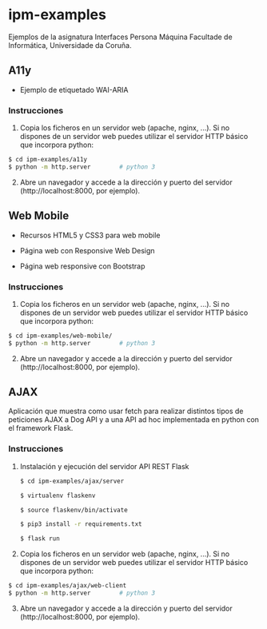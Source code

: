 ipm-examples
============

Ejemplos de la asignatura Interfaces Persona Máquina
Facultade de Informática, Universidade da Coruña.

## A11y

* Ejemplo de etiquetado WAI-ARIA

### Instrucciones

1. Copia los ficheros en un servidor web (apache, nginx, ...). Si no dispones de un servidor web puedes utilizar el servidor HTTP básico que incorpora python: 
```bash
$ cd ipm-examples/a11y
$ python -m http.server        # python 3
```
2. Abre un navegador y accede a la dirección y puerto del servidor (http://localhost:8000, por ejemplo).


## Web Mobile

* Recursos HTML5 y CSS3 para web mobile

* Página web con Responsive Web Design

* Página web responsive con Bootstrap

### Instrucciones

1. Copia los ficheros en un servidor web (apache, nginx, ...). Si no dispones de un servidor web puedes utilizar el servidor HTTP básico que incorpora python: 
```bash
$ cd ipm-examples/web-mobile/
$ python -m http.server        # python 3
```
2. Abre un navegador y accede a la dirección y puerto del servidor (http://localhost:8000, por ejemplo).

## AJAX

Aplicación que muestra como usar fetch para realizar distintos tipos de peticiones AJAX a Dog API y a una API ad hoc implementada en python con el framework Flask.

### Instrucciones

1. Instalación y ejecución del servidor API REST Flask

   ```bash
   $ cd ipm-examples/ajax/server
   
   $ virtualenv flaskenv
   
   $ source flaskenv/bin/activate
   
   $ pip3 install -r requirements.txt
   
   $ flask run
   ```

   

2. Copia los ficheros en un servidor web (apache, nginx, ...). Si no dispones de un servidor web puedes utilizar el servidor HTTP básico que incorpora python: 
```bash
$ cd ipm-examples/ajax/web-client
$ python -m http.server        # python 3
```
3. Abre un navegador y accede a la dirección y puerto del servidor (http://localhost:8000, por ejemplo).


